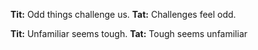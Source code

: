 **Tit:** Odd things challenge us.
**Tat:** Challenges feel odd.

**Tit:** Unfamiliar seems tough.
**Tat:** Tough seems unfamiliar
